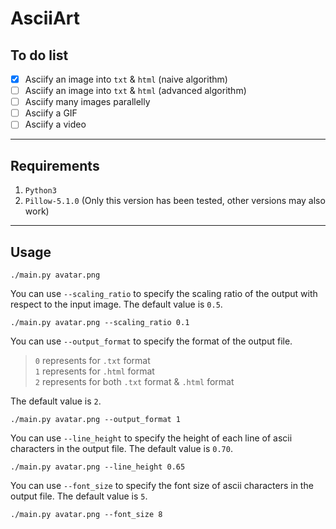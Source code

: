 # AsciiArt

## To do list
- [x] Asciify an image into `txt` & `html` (naive algorithm)
- [ ] Asciify an image into `txt` & `html` (advanced algorithm)
- [ ] Asciify many images parallelly
- [ ] Asciify a GIF
- [ ] Asciify a video

---
## Requirements
1. `Python3`
2. `Pillow-5.1.0` (Only this version has been tested, other versions may also work)

---

## Usage
```
./main.py avatar.png
```
You can use `--scaling_ratio` to specify the scaling ratio of the output with respect to the input image. The default value is `0.5`.  
```
./main.py avatar.png --scaling_ratio 0.1
```

You can use `--output_format` to specify the format of the output file.  
>`0` represents for `.txt` format  
`1` represents for `.html` format  
`2` represents for both `.txt` format & `.html` format

The default value is `2`.
```
./main.py avatar.png --output_format 1
```

You can use `--line_height` to specify the height of each line of ascii characters in the output file. The default value is `0.70`.
```
./main.py avatar.png --line_height 0.65
```

You can use `--font_size` to specify the font size of ascii characters in the output file. The default value is `5`.
```
./main.py avatar.png --font_size 8
```
